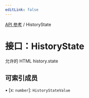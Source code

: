 ```yaml
---
editLink: false
---
```


[API 参考](../index.md) / HistoryState

# 接口：HistoryState 

允许的 HTML history.state

## 可索引成员 

▪ [x: `number`]: `HistoryStateValue`
